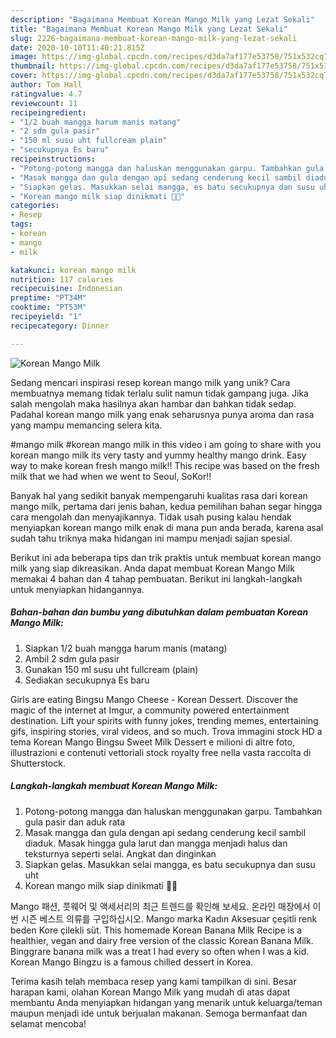 ```yaml
---
description: "Bagaimana Membuat Korean Mango Milk yang Lezat Sekali"
title: "Bagaimana Membuat Korean Mango Milk yang Lezat Sekali"
slug: 2226-bagaimana-membuat-korean-mango-milk-yang-lezat-sekali
date: 2020-10-10T11:40:21.815Z
image: https://img-global.cpcdn.com/recipes/d3da7af177e53758/751x532cq70/korean-mango-milk-foto-resep-utama.jpg
thumbnail: https://img-global.cpcdn.com/recipes/d3da7af177e53758/751x532cq70/korean-mango-milk-foto-resep-utama.jpg
cover: https://img-global.cpcdn.com/recipes/d3da7af177e53758/751x532cq70/korean-mango-milk-foto-resep-utama.jpg
author: Tom Hall
ratingvalue: 4.7
reviewcount: 11
recipeingredient:
- "1/2 buah mangga harum manis matang"
- "2 sdm gula pasir"
- "150 ml susu uht fullcream plain"
- "secukupnya Es baru"
recipeinstructions:
- "Potong-potong mangga dan haluskan menggunakan garpu. Tambahkan gula pasir dan aduk rata"
- "Masak mangga dan gula dengan api sedang cenderung kecil sambil diaduk. Masak hingga gula larut dan mangga menjadi halus dan teksturnya seperti selai. Angkat dan dinginkan"
- "Siapkan gelas. Masukkan selai mangga, es batu secukupnya dan susu uht"
- "Korean mango milk siap dinikmati 🥭🥛"
categories:
- Resep
tags:
- korean
- mango
- milk

katakunci: korean mango milk 
nutrition: 117 calories
recipecuisine: Indonesian
preptime: "PT34M"
cooktime: "PT53M"
recipeyield: "1"
recipecategory: Dinner

---
```



![Korean Mango Milk](https://img-global.cpcdn.com/recipes/d3da7af177e53758/751x532cq70/korean-mango-milk-foto-resep-utama.jpg)

Sedang mencari inspirasi resep korean mango milk yang unik? Cara membuatnya memang tidak terlalu sulit namun tidak gampang juga. Jika salah mengolah maka hasilnya akan hambar dan bahkan tidak sedap. Padahal korean mango milk yang enak seharusnya punya aroma dan rasa yang mampu memancing selera kita.

#mango milk #korean mango milk in this video i am going to share with you korean mango milk its very tasty and yummy healthy mango drink. Easy way to make korean fresh mango milk!! This recipe was based on the fresh milk that we had when we went to Seoul, SoKor!!

Banyak hal yang sedikit banyak mempengaruhi kualitas rasa dari korean mango milk, pertama dari jenis bahan, kedua pemilihan bahan segar hingga cara mengolah dan menyajikannya. Tidak usah pusing kalau hendak menyiapkan korean mango milk enak di mana pun anda berada, karena asal sudah tahu triknya maka hidangan ini mampu menjadi sajian spesial.


Berikut ini ada beberapa tips dan trik praktis untuk membuat korean mango milk yang siap dikreasikan. Anda dapat membuat Korean Mango Milk memakai 4 bahan dan 4 tahap pembuatan. Berikut ini langkah-langkah untuk menyiapkan hidangannya.

<!--inarticleads1-->

##### Bahan-bahan dan bumbu yang dibutuhkan dalam pembuatan Korean Mango Milk:

1. Siapkan 1/2 buah mangga harum manis (matang)
1. Ambil 2 sdm gula pasir
1. Gunakan 150 ml susu uht fullcream (plain)
1. Sediakan secukupnya Es baru


Girls are eating Bingsu Mango Cheese - Korean Dessert. Discover the magic of the internet at Imgur, a community powered entertainment destination. Lift your spirits with funny jokes, trending memes, entertaining gifs, inspiring stories, viral videos, and so much. Trova immagini stock HD a tema Korean Mango Bingsu Sweet Milk Dessert e milioni di altre foto, illustrazioni e contenuti vettoriali stock royalty free nella vasta raccolta di Shutterstock. 

<!--inarticleads2-->

##### Langkah-langkah membuat Korean Mango Milk:

1. Potong-potong mangga dan haluskan menggunakan garpu. Tambahkan gula pasir dan aduk rata
1. Masak mangga dan gula dengan api sedang cenderung kecil sambil diaduk. Masak hingga gula larut dan mangga menjadi halus dan teksturnya seperti selai. Angkat dan dinginkan
1. Siapkan gelas. Masukkan selai mangga, es batu secukupnya dan susu uht
1. Korean mango milk siap dinikmati 🥭🥛


Mango 패션, 풋웨어 및 액세서리의 최근 트렌드를 확인해 보세요. 온라인 매장에서 이번 시즌 베스트 의류를 구입하십시오. Mango marka Kadın Aksesuar çeşitli renk beden Kore çilekli süt. This homemade Korean Banana Milk Recipe is a healthier, vegan and dairy free version of the classic Korean Banana Milk. Binggrare banana milk was a treat I had every so often when I was a kid. Korean Mango Bingzu is a famous chilled dessert in Korea. 

Terima kasih telah membaca resep yang kami tampilkan di sini. Besar harapan kami, olahan Korean Mango Milk yang mudah di atas dapat membantu Anda menyiapkan hidangan yang menarik untuk keluarga/teman maupun menjadi ide untuk berjualan makanan. Semoga bermanfaat dan selamat mencoba!
